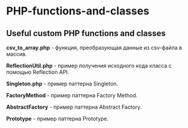 # PHP-functions-and-classes
Useful custom PHP functions and classes
---
**csv_to_array.php** - функция, преобразующая данные из csv-файла в массив.

**ReflectionUtil.php** - пример получения исходного кода класса с помощью Reflection API.

**Singleton.php** - пример паттерна Singleton.

**FactoryMethod** - пример паттерна Factory Method.

**AbstractFactory** - пример паттерна Abstract Factory.

**Prototype** - пример паттерна Prototype.
